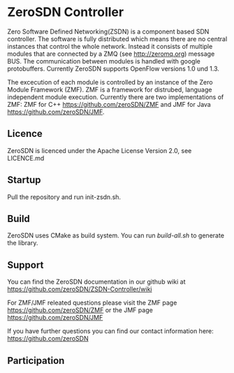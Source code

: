 # ZeroSDN Controller

Zero Software Defined Networking(ZSDN) is a component based SDN controller. The software is fully distributed which means there are no central instances that control the whole network. 
Instead it consists of multiple modules that are connected by a ZMQ (see http://zeromq.org) message BUS. The communication between modules is handled with google protobuffers. Currently ZeroSDN supports OpenFlow versions 1.0 und 1.3.

The excecution of each module is controlled by an instance of the Zero Module Framework (ZMF). ZMF is a framework for distrubed, language independent module execution. Currently there are two implementations of ZMF: ZMF for C++ https://github.com/zeroSDN/ZMF and JMF for Java https://github.com/zeroSDN/JMF.


## Licence

ZeroSDN is licenced under the Apache License Version 2.0, see LICENCE.md

## Startup

Pull the repository and run init-zsdn.sh.

## Build

ZeroSDN uses CMake as build system. You can run *build-all.sh* to generate the library.


## Support 

You can find the ZeroSDN documentation in our github wiki at https://github.com/zeroSDN/ZSDN-Controller/wiki

For ZMF/JMF releated questions please visit the ZMF page https://github.com/zeroSDN/ZMF or the JMF page https://github.com/zeroSDN/JMF

If you have further questions you can find our contact information here: https://github.com/zeroSDN


## Participation

